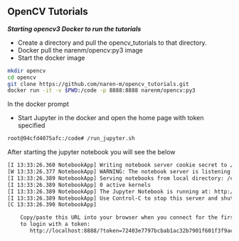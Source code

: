 ## OpenCV Tutorials

***Starting opencv3 Docker to run the tutorials***

* Create a directory and pull the opencv_tutorials to that directory.
* Docker pull the narenm/opencv:py3 image
* Start the docker image


```bash
mkdir opencv
cd opencv
git clone https://github.com/naren-m/opencv_tutorials.git
docker run -it -v $PWD:/code -p 8888:8888 narenm/opencv:py3
```

In the docker prompt
* Start Jupyter in the docker and open the home page with token specified

```bash
root@94cfd4075afc:/code# /run_jupyter.sh
```

After starting the jupyter notebook you will see the below
```bash
[I 13:33:26.360 NotebookApp] Writing notebook server cookie secret to /root/.local/share/jupyter/runtime/notebook_cookie_secret
[W 13:33:26.377 NotebookApp] WARNING: The notebook server is listening on all IP addresses and not using encryption. This is not recommended.
[I 13:33:26.389 NotebookApp] Serving notebooks from local directory: /code
[I 13:33:26.389 NotebookApp] 0 active kernels
[I 13:33:26.389 NotebookApp] The Jupyter Notebook is running at: http://[all ip addresses on your system]:8888/?token=72403e7797bcbab1ac32b7901f601f3f9ae75f82190ce036
[I 13:33:26.389 NotebookApp] Use Control-C to stop this server and shut down all kernels (twice to skip confirmation).
[C 13:33:26.390 NotebookApp]

    Copy/paste this URL into your browser when you connect for the first time,
    to login with a token:
       http://localhost:8888/?token=72403e7797bcbab1ac32b7901f601f3f9ae75f82190ce036
```

